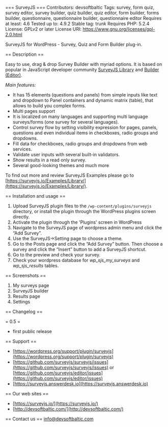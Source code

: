 === SurveyJS ===
Contributors: devsoftbaltic
Tags: survey, form quiz, survey editor, survey builder, quiz builder, quiz editor, form builder, forms builder, questionnaire, questionnaire builder, questionnaire editor
Requires at least: 4.6
Tested up to: 4.9.2
Stable tag: trunk
Requires PHP: 5.2.4
License: GPLv2 or later
License URI: https://www.gnu.org/licenses/gpl-2.0.html

SurveyJS for WordPress - Survey, Quiz and Form Builder plug-in.

== Description ==

Easy to use, drag & drop Survey Builder with myriad options. It is based on popular in JavaScript developer community [SurveyJS Library](https://surveyjs.io/Overview/Library/) and [Builder (Editor)](https://surveyjs.io/Survey/Builder/).

*Main features:*
* It has 15 elements (questions and panels) from simple inputs like text and dropdown to Panel containers and dynamic matrix (table), that allows to build you complex forms.
* Multi pages support
* It is localized on many languages and supporting multi language surveys/forms (one survey for several languages).
* Control survey flow by setting visibility expression for pages, panels, questions and even individual items in checkboxes, radio groups and dropdowns.
* Fill data for checkboxes, radio groups and dropdowns from web services.
* Validate user inputs with several built-in validators.
* Show results in a read only survey.
* Several good-looking themes and much more

To find out more and review SurveyJS Examples please go to [https://surveyjs.io/Examples/Library/](https://surveyjs.io/Examples/Library/).

== Installation and usage ==

1. Upload SurveyJS plugin files to the `/wp-content/plugins/surveyjs` directory, or install the plugin through the WordPress plugins screen directly.
2. Activate the plugin through the 'Plugins' screen in WordPress
3. Navigate to the SurveyJS page of wordpress admin menu and click the “Add Survey”.
4. Use the SurveyJS->Setting page to choose a theme.
5. Go to the Posts page and click the “Add Survey” button. Then choose a survey and click the “Insert” button to add a SurveyJS shortcut.
6. Go to the preview and check your survey.
7. Check your wordpress database for *wp_sjs_my_surveys* and *wp_sjs_results* tables.

== Screenshots ==

1. My surveys page
2. SurveyJS builder
3. Results page
4. Settings

== Changelog ==

= 0.5 =
* first public release

== Support ==
* [https://wordpress.org/support/plugin/surveyjs](https://wordpress.org/support/plugin/surveyjs)
* [https://github.com/surveyjs/surveyjs/issues](https://github.com/surveyjs/surveyjs/issues) or [https://github.com/surveyjs/editor/issues](https://github.com/surveyjs/editor/issues)
* [https://surveyjs.answerdesk.io](https://surveyjs.answerdesk.io)

== Our web sites ==
* [https://surveyjs.io/](https://surveyjs.io/)
* [http://devsoftbaltic.com/](http://devsoftbaltic.com/)

== Contact us ==
info@devsoftbaltic.com

